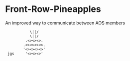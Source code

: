 # Front-Row-Pineapples
An improved way to communicate between AOS members

               \||/
               \||/
             .<><><>.
            .<><><><>.
            '<><><><>'
     jgs     '<><><>'
